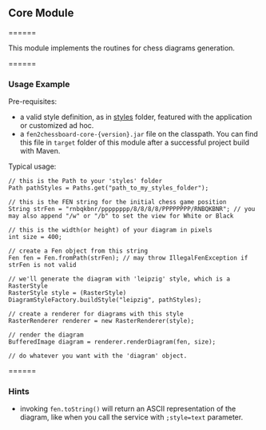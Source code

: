 <h2>Core Module</h2>
======

This module implements the routines for chess diagrams generation.

======

<h3>Usage Example</h3>

Pre-requisites:

* a valid style definition, as in <a href="https://github.com/atelechev/fen2chessboard/tree/master/components/styles">styles</a> folder, featured with the application or customized ad hoc.
* a <code>fen2chessboard-core-{version}.jar</code> file on the classpath. You can find this file in <code>target</code> folder of this module after a successful project build with Maven.


Typical usage:

```
// this is the Path to your 'styles' folder
Path pathStyles = Paths.get("path_to_my_styles_folder");

// this is the FEN string for the initial chess game position
String strFen = "rnbqkbnr/pppppppp/8/8/8/8/PPPPPPPP/RNBQKBNR"; // you may also append "/w" or "/b" to set the view for White or Black

// this is the width(or height) of your diagram in pixels
int size = 400;

// create a Fen object from this string
Fen fen = Fen.fromPath(strFen); // may throw IllegalFenException if strFen is not valid

// we'll generate the diagram with 'leipzig' style, which is a RasterStyle
RasterStyle style = (RasterStyle) DiagramStyleFactory.buildStyle("leipzig", pathStyles);

// create a renderer for diagrams with this style
RasterRenderer renderer = new RasterRenderer(style);

// render the diagram
BufferedImage diagram = renderer.renderDiagram(fen, size);

// do whatever you want with the 'diagram' object.

```

======

<h3>Hints</h3>

* invoking <code>fen.toString()</code> will return an ASCII representation of the diagram, like when you call the service with <code>;style=text</code> parameter.
